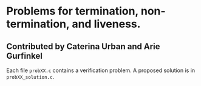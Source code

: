Problems for termination, non-termination, and liveness.
========================================================

## Contributed by Caterina Urban and Arie Gurfinkel

Each file `probXX.c` contains a verification problem. A proposed
solution is in `probXX_solution.c`. 



